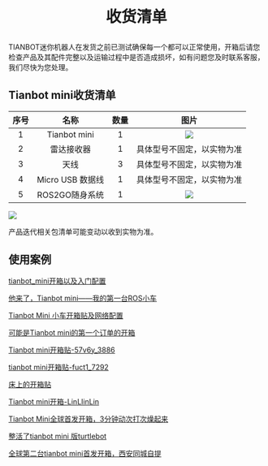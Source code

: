 <p style="font-size:30px ; font-weight:bolder; text-align:center">收货清单</p>


TIANBOT迷你机器人在发货之前已测试确保每一个都可以正常使用，开箱后请您检查产品及其配件完整以及运输过程中是否造成损坏，如有问题您及时联系客服，我们尽快为您处理。

## Tianbot mini收货清单

|序号|名称|数量|图片|
|:--:|:--:|:--:|:--:|
|1| Tianbot mini | 1 | ![](https://static.tianbot.com/product/20220303/157cc8e53e54ad20e6263eba7c9dc8d1.png)| 
|2| 雷达接收器 | 1 | 具体型号不固定，以实物为准 |
|3| 天线 | 3 | 具体型号不固定，以实物为准 |
|4| Micro USB 数据线 | 1 | 具体型号不固定，以实物为准 |
|5| ROS2GO随身系统 | 1 | ![](https://static.tianbot.com/product/20221215/895f7d17552d3f037af36e155ee80aeb.png) |  

![](https://img.kancloud.cn/c1/e2/c1e21cbf765ba7dbeb432d4cfad5cde2_1240x535.png)

产品迭代相关包清单可能变动以收到实物为准。

## 使用案例

[tianbot_mini开箱以及入门配置](/use_guide/tianbot_mini/user_case_sharing/chapter1.md)

[他来了，Tianbot mini——我的第一台ROS小车](/use_guide/tianbot_mini/user_case_sharing/chapter2.md)

[Tianbot Mini 小车开箱贴及网络配置](/use_guide/tianbot_mini/user_case_sharing/chapter3.md)

[可能是Tianbot mini的第一个订单的开箱](/use_guide/tianbot_mini/user_case_sharing/chapter4.md)

[Tianbot mini开箱贴-57v6y_3886](/use_guide/tianbot_mini/user_case_sharing/chapter5.md)

[tianbot mini开箱贴-fuct1_7292](/use_guide/tianbot_mini/user_case_sharing/chapter6.md)

[床上的开箱贴](/use_guide/tianbot_mini/user_case_sharing/chapter7.md)

[Tianbot mini开箱-LinLIinLin](/use_guide/tianbot_mini/user_case_sharing/chapter8.md)

[Tianbot Mini全球首发开箱，3分钟动次打次燥起来](/use_guide/tianbot_mini/user_case_sharing/chapter9.md)

[整活了tianbot mini 版turtlebot](/use_guide/tianbot_mini/user_case_sharing/chapter10.md)

[全球第二台tianbot mini首发开箱，西安同城自提](/use_guide/tianbot_mini/user_case_sharing/chapter11.md)